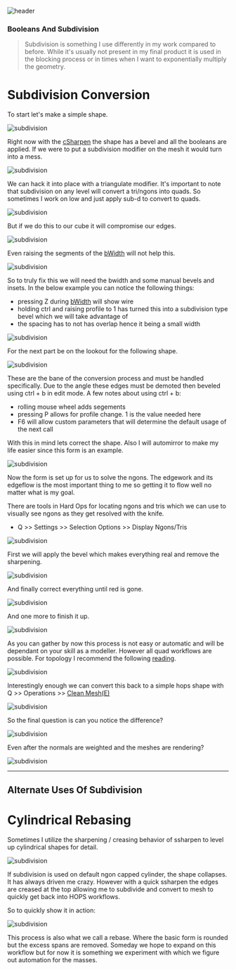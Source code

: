 ![header](img/banner.gif)

### Booleans And Subdivision

> Subdivision is something I use differently in my work compared to before. While it's usually not present in my final product it is used in the blocking process or in times when I want to exponentially multiply the geometry.

# Subdivision Conversion

To start let's make a simple shape.

![subdivision](img/subd/s1.gif)

Right now with the [cSharpen](csharpen) the shape has a bevel and all the booleans are applied. If we were to put a subdivision modifier on the mesh it would turn into a mess.

![subdivision](img/subd/s2.gif)

We can hack it into place with a triangulate modifier. It's important to note that subdivision on any level will convert a tri/ngons into quads. So sometimes I work on low and just apply sub-d to convert to quads.

![subdivision](img/subd/s3.gif)

But if we do this to our cube it will compromise our edges.

![subdivision](img/subd/s4.gif)

Even raising the segments of the [bWidth](bwidth) will not help this.

![subdivision](img/subd/s5.gif)

So to truly fix this we will need the bwidth and some manual bevels and insets.
In the below example you can notice the following things:

- pressing Z during [bWidth](bwidth) will show wire
- holding ctrl and raising profile to 1 has turned this into a subdivision type bevel which we will take advantage of
- the spacing has to not has overlap hence it being a small width

![subdivision](img/subd/s6.gif)

For the next part be on the lookout for the following shape.

![subdivision](img/subd/s7.png)

These are the bane of the conversion process and must be handled specifically. Due to the angle these edges must be demoted then beveled using ctrl + b in edit mode. A few notes about using ctrl + b:

- rolling mouse wheel adds segements
- pressing P allows for profile change. 1 is the value needed here
- F6 will allow custom parameters that will determine the default usage of the next call

With this in mind lets correct the shape. Also I will automirror to make my life easier since this form is an example.

![subdivision](img/subd/s8.gif)

Now the form is set up for us to solve the ngons. The edgework and its edgeflow is the most important thing to me so getting it to flow well no matter what is my goal.

There are tools in Hard Ops for locating ngons and tris which we can use to visually see ngons as they get resolved with the knife.

  - Q >> Settings >> Selection Options >> Display Ngons/Tris

  ![subdivision](img/subd/s9.png)

First we will apply the bevel which makes everything real and remove the sharpening.

![subdivision](img/subd/s10.gif)

And finally correct everything until red is gone.

![subdivision](img/subd/s11.gif)

And one more to finish it up.

![subdivision](img/subd/s12.gif)

As you can gather by now this process is not easy or automatic and will be dependant on your skill as a modeller. However all quad workflows are possible. For topology I recommend the following [reading](https://www.pinterest.com/sergicg/topology/?lp=true).

![subdivision](img/subd/s13.gif)

Interestingly enough we can convert this back to a simple hops shape with Q >> Operations >> [Clean Mesh(E)](cleanmesh)

![subdivision](img/subd/s16.gif)

So the final question is can you notice the difference?

![subdivision](img/subd/s17.gif)

Even after the normals are weighted and the meshes are rendering?

![subdivision](img/subd/s18.gif)


---


## Alternate Uses Of Subdivision


# Cylindrical Rebasing

Sometimes I utilize the sharpening / creasing behavior of ssharpen to level up cylindrical shapes for detail.

![subdivision](img/subd/s14.gif)

If subdivision is used on default ngon capped cylinder, the shape collapses. It has always driven me crazy. However with a quick ssharpen the edges are creased at the top allowing me to subdivide and convert to mesh to quickly get back into HOPS workflows.

So to quickly show it in action:

![subdivision](img/subd/s15.gif)

This process is also what we call a rebase. Where the basic form is rounded but the excess spans are removed. Someday we hope to expand on this workflow but for now it is something we experiment with which we figure out automation for the masses.
